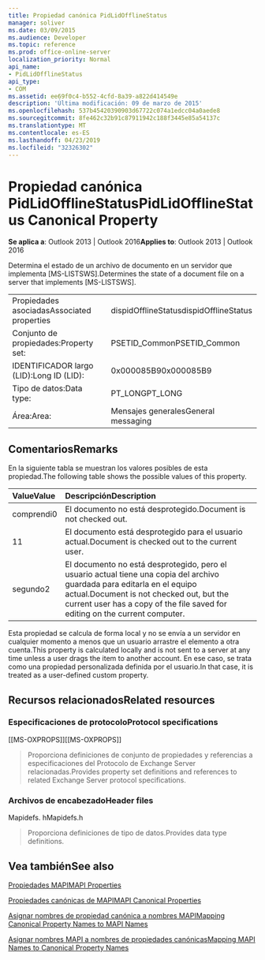 ```yaml
---
title: Propiedad canónica PidLidOfflineStatus
manager: soliver
ms.date: 03/09/2015
ms.audience: Developer
ms.topic: reference
ms.prod: office-online-server
localization_priority: Normal
api_name:
- PidLidOfflineStatus
api_type:
- COM
ms.assetid: ee69f0c4-b552-4cfd-8a39-a822d414549e
description: 'Última modificación: 09 de marzo de 2015'
ms.openlocfilehash: 537b45420390903d67722c074a1edcc04a0aede8
ms.sourcegitcommit: 8fe462c32b91c87911942c188f3445e85a54137c
ms.translationtype: MT
ms.contentlocale: es-ES
ms.lasthandoff: 04/23/2019
ms.locfileid: "32326302"
---
```

# <a name="pidlidofflinestatus-canonical-property"></a><span data-ttu-id="cccb2-103">Propiedad canónica PidLidOfflineStatus</span><span class="sxs-lookup"><span data-stu-id="cccb2-103">PidLidOfflineStatus Canonical Property</span></span>

  
  
<span data-ttu-id="cccb2-104">**Se aplica a**: Outlook 2013 | Outlook 2016</span><span class="sxs-lookup"><span data-stu-id="cccb2-104">**Applies to**: Outlook 2013 | Outlook 2016</span></span> 
  
<span data-ttu-id="cccb2-105">Determina el estado de un archivo de documento en un servidor que implementa [MS-LISTSWS].</span><span class="sxs-lookup"><span data-stu-id="cccb2-105">Determines the state of a document file on a server that implements [MS-LISTSWS].</span></span>
  
|||
|:-----|:-----|
|<span data-ttu-id="cccb2-106">Propiedades asociadas</span><span class="sxs-lookup"><span data-stu-id="cccb2-106">Associated properties</span></span>  <br/> |<span data-ttu-id="cccb2-107">dispidOfflineStatus</span><span class="sxs-lookup"><span data-stu-id="cccb2-107">dispidOfflineStatus</span></span>  <br/> |
|<span data-ttu-id="cccb2-108">Conjunto de propiedades:</span><span class="sxs-lookup"><span data-stu-id="cccb2-108">Property set:</span></span>  <br/> |<span data-ttu-id="cccb2-109">PSETID_Common</span><span class="sxs-lookup"><span data-stu-id="cccb2-109">PSETID_Common</span></span>  <br/> |
|<span data-ttu-id="cccb2-110">IDENTIFICADOR largo (LID):</span><span class="sxs-lookup"><span data-stu-id="cccb2-110">Long ID (LID):</span></span>  <br/> |<span data-ttu-id="cccb2-111">0x000085B9</span><span class="sxs-lookup"><span data-stu-id="cccb2-111">0x000085B9</span></span>  <br/> |
|<span data-ttu-id="cccb2-112">Tipo de datos:</span><span class="sxs-lookup"><span data-stu-id="cccb2-112">Data type:</span></span>  <br/> |<span data-ttu-id="cccb2-113">PT_LONG</span><span class="sxs-lookup"><span data-stu-id="cccb2-113">PT_LONG</span></span>  <br/> |
|<span data-ttu-id="cccb2-114">Área:</span><span class="sxs-lookup"><span data-stu-id="cccb2-114">Area:</span></span>  <br/> |<span data-ttu-id="cccb2-115">Mensajes generales</span><span class="sxs-lookup"><span data-stu-id="cccb2-115">General messaging</span></span>  <br/> |
   
## <a name="remarks"></a><span data-ttu-id="cccb2-116">Comentarios</span><span class="sxs-lookup"><span data-stu-id="cccb2-116">Remarks</span></span>

<span data-ttu-id="cccb2-117">En la siguiente tabla se muestran los valores posibles de esta propiedad.</span><span class="sxs-lookup"><span data-stu-id="cccb2-117">The following table shows the possible values of this property.</span></span>
  
|<span data-ttu-id="cccb2-118">**Value**</span><span class="sxs-lookup"><span data-stu-id="cccb2-118">**Value**</span></span>|<span data-ttu-id="cccb2-119">**Descripción**</span><span class="sxs-lookup"><span data-stu-id="cccb2-119">**Description**</span></span>|
|:-----|:-----|
|<span data-ttu-id="cccb2-120">comprendi</span><span class="sxs-lookup"><span data-stu-id="cccb2-120">0</span></span>  <br/> |<span data-ttu-id="cccb2-121">El documento no está desprotegido.</span><span class="sxs-lookup"><span data-stu-id="cccb2-121">Document is not checked out.</span></span>  <br/> |
|<span data-ttu-id="cccb2-122">1</span><span class="sxs-lookup"><span data-stu-id="cccb2-122">1</span></span>  <br/> |<span data-ttu-id="cccb2-123">El documento está desprotegido para el usuario actual.</span><span class="sxs-lookup"><span data-stu-id="cccb2-123">Document is checked out to the current user.</span></span>  <br/> |
|<span data-ttu-id="cccb2-124">segundo</span><span class="sxs-lookup"><span data-stu-id="cccb2-124">2</span></span>  <br/> |<span data-ttu-id="cccb2-125">El documento no está desprotegido, pero el usuario actual tiene una copia del archivo guardada para editarla en el equipo actual.</span><span class="sxs-lookup"><span data-stu-id="cccb2-125">Document is not checked out, but the current user has a copy of the file saved for editing on the current computer.</span></span>  <br/> |
   
<span data-ttu-id="cccb2-126">Esta propiedad se calcula de forma local y no se envía a un servidor en cualquier momento a menos que un usuario arrastre el elemento a otra cuenta.</span><span class="sxs-lookup"><span data-stu-id="cccb2-126">This property is calculated locally and is not sent to a server at any time unless a user drags the item to another account.</span></span> <span data-ttu-id="cccb2-127">En ese caso, se trata como una propiedad personalizada definida por el usuario.</span><span class="sxs-lookup"><span data-stu-id="cccb2-127">In that case, it is treated as a user-defined custom property.</span></span>
  
## <a name="related-resources"></a><span data-ttu-id="cccb2-128">Recursos relacionados</span><span class="sxs-lookup"><span data-stu-id="cccb2-128">Related resources</span></span>

### <a name="protocol-specifications"></a><span data-ttu-id="cccb2-129">Especificaciones de protocolo</span><span class="sxs-lookup"><span data-stu-id="cccb2-129">Protocol specifications</span></span>

<span data-ttu-id="cccb2-130">[[MS-OXPROPS]]</span><span class="sxs-lookup"><span data-stu-id="cccb2-130">[[MS-OXPROPS]]</span></span> 
  
> <span data-ttu-id="cccb2-131">Proporciona definiciones de conjunto de propiedades y referencias a especificaciones del Protocolo de Exchange Server relacionadas.</span><span class="sxs-lookup"><span data-stu-id="cccb2-131">Provides property set definitions and references to related Exchange Server protocol specifications.</span></span>
    
### <a name="header-files"></a><span data-ttu-id="cccb2-132">Archivos de encabezado</span><span class="sxs-lookup"><span data-stu-id="cccb2-132">Header files</span></span>

<span data-ttu-id="cccb2-133">Mapidefs. h</span><span class="sxs-lookup"><span data-stu-id="cccb2-133">Mapidefs.h</span></span>
  
> <span data-ttu-id="cccb2-134">Proporciona definiciones de tipo de datos.</span><span class="sxs-lookup"><span data-stu-id="cccb2-134">Provides data type definitions.</span></span>
    
## <a name="see-also"></a><span data-ttu-id="cccb2-135">Vea también</span><span class="sxs-lookup"><span data-stu-id="cccb2-135">See also</span></span>



[<span data-ttu-id="cccb2-136">Propiedades MAPI</span><span class="sxs-lookup"><span data-stu-id="cccb2-136">MAPI Properties</span></span>](mapi-properties.md)
  
[<span data-ttu-id="cccb2-137">Propiedades canónicas de MAPI</span><span class="sxs-lookup"><span data-stu-id="cccb2-137">MAPI Canonical Properties</span></span>](mapi-canonical-properties.md)
  
[<span data-ttu-id="cccb2-138">Asignar nombres de propiedad canónica a nombres MAPI</span><span class="sxs-lookup"><span data-stu-id="cccb2-138">Mapping Canonical Property Names to MAPI Names</span></span>](mapping-canonical-property-names-to-mapi-names.md)
  
[<span data-ttu-id="cccb2-139">Asignar nombres MAPI a nombres de propiedades canónicas</span><span class="sxs-lookup"><span data-stu-id="cccb2-139">Mapping MAPI Names to Canonical Property Names</span></span>](mapping-mapi-names-to-canonical-property-names.md)

